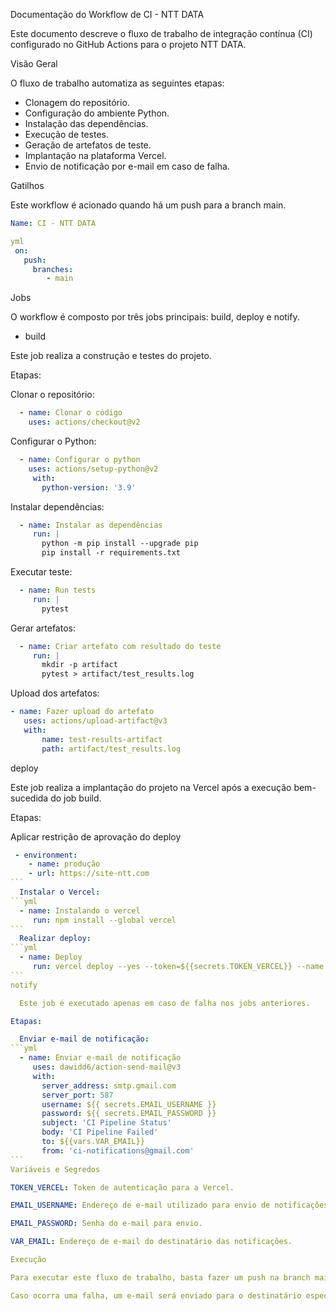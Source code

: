 Documentação do Workflow de CI - NTT DATA

Este documento descreve o fluxo de trabalho de integração contínua (CI) configurado no GitHub Actions para o projeto NTT DATA.

Visão Geral

O fluxo de trabalho automatiza as seguintes etapas:

 - Clonagem do repositório.
 - Configuração do ambiente Python.
 - Instalação das dependências.
 - Execução de testes.
 - Geração de artefatos de teste.
 - Implantação na plataforma Vercel.
 - Envio de notificação por e-mail em caso de falha.

Gatilhos

  Este workflow é acionado quando há um push para a branch main.

  ```yml
  Name: CI - NTT DATA
  
 yml
   on:
     push:
       branches:
          - main
```

Jobs

  O workflow é composto por três jobs principais: build, deploy e notify.

 - build

  Este job realiza a construção e testes do projeto.

Etapas:

Clonar o repositório:
```yml
  - name: Clonar o código
    uses: actions/checkout@v2
```
Configurar o Python:
```yml
  - name: Configurar o python
    uses: actions/setup-python@v2
     with:
       python-version: '3.9'
```
Instalar dependências:
```yml
  - name: Instalar as dependências
     run: |
       python -m pip install --upgrade pip
       pip install -r requirements.txt
```
Executar teste:
```yml
  - name: Run tests
     run: |
       pytest
```
Gerar artefatos:
```yml
  - name: Criar artefato com resultado do teste
     run: |
       mkdir -p artifact
       pytest > artifact/test_results.log
```
Upload dos artefatos:
  ```yml
  - name: Fazer upload do artefato
     uses: actions/upload-artifact@v3
     with:
         name: test-results-artifact
         path: artifact/test_results.log
```
deploy

  Este job realiza a implantação do projeto na Vercel após a execução bem-sucedida do job build.

Etapas:

 Aplicar restrição de aprovação do deploy
````yml
 - environment:
    - name: produção  
    - url: https://site-ntt.com
```
  Instalar o Vercel:
```yml
  - name: Instalando o vercel
     run: npm install --global vercel
```
  Realizar deploy:
```yml
  - name: Deploy
     run: vercel deploy --yes --token=${{secrets.TOKEN_VERCEL}} --name my-project
```
notify

  Este job é executado apenas em caso de falha nos jobs anteriores.

Etapas:

  Enviar e-mail de notificação:
```yml
  - name: Enviar e-mail de notificação
     uses: dawidd6/action-send-mail@v3
     with:
       server_address: smtp.gmail.com
       server_port: 587
       username: ${{ secrets.EMAIL_USERNAME }}
       password: ${{ secrets.EMAIL_PASSWORD }}
       subject: 'CI Pipeline Status'
       body: 'CI Pipeline Failed'
       to: ${{vars.VAR_EMAIL}}
       from: 'ci-notifications@gmail.com'
```
Variáveis e Segredos

TOKEN_VERCEL: Token de autenticação para a Vercel.

EMAIL_USERNAME: Endereço de e-mail utilizado para envio de notificações.

EMAIL_PASSWORD: Senha do e-mail para envio.

VAR_EMAIL: Endereço de e-mail do destinatário das notificações.

Execução

Para executar este fluxo de trabalho, basta fazer um push na branch main do repositório. O GitHub Actions iniciará automaticamente os jobs definidos.

Caso ocorra uma falha, um e-mail será enviado para o destinatário especificado nas variáveis de ambiente.



